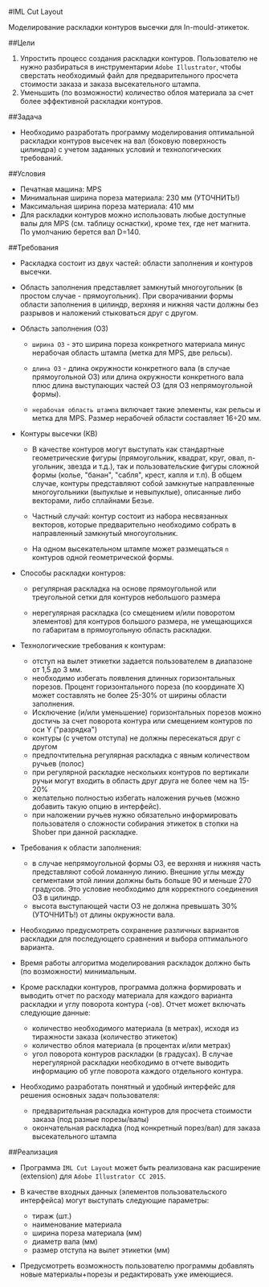 #IML Cut Layout

Моделирование раскладки контуров высечки для In-mould-этикеток.

##Цели

1. Упростить процесс создания раскладки контуров. Пользователю не нужно разбираться в инструментарии `Adobe Illustrator`, чтобы сверстать необходимый файл для предварительного просчета стоимости заказа и заказа высекательного штампа.
2. Уменьшить (по возможности) количество облоя материала  за счет более эффективной раскладки контуров.

##Задача

* Необходимо разработать программу моделирования оптимальной раскладки контуров высечек на вал (боковую поверхность цилиндра) с учетом заданных условий и технологических  требований.

##Условия

* Печатная машина: MPS
* Минимальная ширина пореза материала: 230 мм (УТОЧНИТЬ!)
* Максимальная ширина пореза материала: 410 мм
* Для раскладки контуров можно использовать любые доступные валы для MPS (см. таблицу оснастки), кроме тех, где нет магнита. По умолчанию берется вал D=140.

##Требования

* Раскладка состоит из двух частей: области заполнения и контуров высечки.
* Область заполнения представляет замкнутый многоугольник (в простом случае - прямоугольник). При сворачивании формы области заполнения в цилиндр, верхняя и нижняя части должны без разрывов и наложений стыковаться друг с другом. 


* Область заполнения (ОЗ)

	* `ширина ОЗ` - это ширина пореза конкретного материала минус нерабочая область штампа (метка для MPS, две рельсы).

	* `длина ОЗ` - длина окружности конкретного вала (в случае прямоугольной ОЗ) или длина окружности конкретного вала плюс длина выступающих частей ОЗ (для ОЗ непрямоугольной формы).

	* `нерабочая область штампа` включает такие элементы, как рельсы и метка для MPS. Размер нерабочей области составляет 16÷20 мм.

* Контуры высечки (КВ)

	* В качестве контуров могут выступать как стандартные геометрические фигуры (прямоугольник, квадрат, круг, овал, n-угольник, звезда и т.д.), так и пользовательские фигуры сложной формы (колье, "банан", "сабля", крест, капля и т.п). В общем случае, контуры представляют собой замкнутые направленные многоугольники (выпуклые и невыпуклые), описанные либо векторами, либо сплайнами Безье. 

	* Частный случай: контур состоит из набора несвязанных векторов, которые предварительно необходимо собрать в направленный замкнутый многоугольник.

	* На одном высекательном штампе может размещаться `n` контуров одной геометрической формы.

* Способы раскладки контуров:

	* регулярная раскладка на основе прямоугольной или треугольной сетки для контуров небольшого размера

	* нерегулярная раскладка (со смещением и/или поворотом элементов) для контуров большого размера, не умещающихся по габаритам в прямоугольную область раскладки.

* Технологические требования к контурам:

	* отступ на вылет этикетки задается пользователем в диапазоне от 1,5 до 3 мм.
	* необходимо избегать появления длинных горизонтальных порезов. Процент горизонтального пореза (по координате X) может составлять не более 25-30% от ширины области заполнения.
	* Исключение (и/или уменьшение) горизонтальных порезов можно достичь за счет поворота контура или смещением контуров по оси Y ("разрядка")
	* контуры (с учетом отступа) не должны пересекаться друг с другом
	* предпочтительна регулярная раскладка с явным количеством ручьев (полос)
	* при регулярной раскладке нескольких контуров по вертикали ручьи могут входить в область друг друга не более чем на 15-20%
	* желательно полностью избегать наложения ручьев (можно добавить такую опцию в интерфейс).
	* при наложении ручьев нужно обязательно информировать пользователя о сложности собирания этикеток в стопки на Shober при данной раскладке. 

* Требования к области заполнения:

	* в случае непрямоугольной формы ОЗ, ее верхняя и нижняя часть представляют собой ломанную линию. Внешние углы между сегментами этой линии должны быть больше 90 и меньше 270 градусов. Это условие необходимо для корректного соединения ОЗ в цилиндр.
	* высота выступающей части ОЗ не должна превышать 30% (УТОЧНИТЬ!) от длины окружности вала.


* Необходимо предусмотреть сохранение различных вариантов раскладки для последующего сравнения и выбора оптимального варианта.

* Время работы алгоритма моделирования раскладок должно быть (по возможности) минимальным.

* Кроме раскладки контуров, программа должна формировать и выводить отчет по расходу материала для каждого варианта раскладки и углу поворота контура (-ов). Отчет может включать следующие данные:

	* количество необходимого материала (в метрах), исходя из тиражности заказа (количество этикеток)
	* количество облоя материала (в процентах и/или метрах)
	* угол поворота контуров раскладки (в градусах). В случае нерегулярной раскладки необходимо в отчете выводить информацию об угле поворота каждого отдельного контура.

* Необходимо разработать понятный и удобный интерфейс для решения основных задач пользователя:
	* предварительная раскладка контуров для просчета стоимости заказа (под разные порезы/валы)
	* окончательная раскладка (под конкретный порез/вал) для заказа высекательного штампа

##Реализация

* Программа `IML Cut Layout` может быть реализована как расширение (extension) для `Adobe Illustrator CC 2015`.

* В качестве входных данных (элементов пользовательского интерфейса) могут выступать следующие параметры:

	* тираж (шт.)
	* наименование материала
	* ширина пореза материала (мм)
	* диаметр вала (мм)
	* размер отступа на вылет этикетки (мм)

* Предусмотреть возможность пользователю программы добавлять новые материалы+порезы и редактировать уже имеющиеся.

